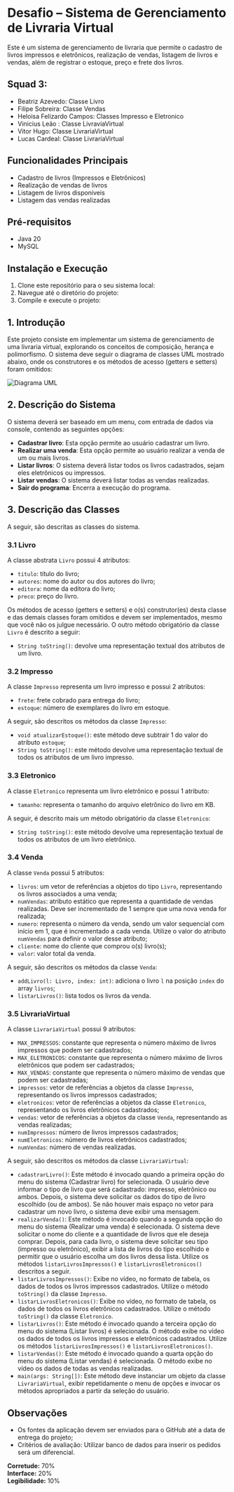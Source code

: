 # Desafio – Sistema de Gerenciamento de Livraria Virtual

Este é um sistema de gerenciamento de livraria que permite o cadastro de livros impressos e eletrônicos, realização de vendas, listagem de livros e vendas, além de registrar o estoque, preço e frete dos livros.

## Squad 3:
- Beatriz Azevedo: Classe Livro
- Filipe Sobreira: Classe Vendas
- Heloisa Felizardo Campos: Classes Impresso e Eletronico
- Vinicius Leão : Classe LivraviaVirtual
- Vitor Hugo: Classe LivrariaVirtual
- Lucas Cardeal: Classe LivrariaVirtual


## Funcionalidades Principais

- Cadastro de livros (Impressos e Eletrônicos)
- Realização de vendas de livros
- Listagem de livros disponíveis
- Listagem das vendas realizadas

## Pré-requisitos

- Java 20
- MySQL

## Instalação e Execução

1. Clone este repositório para o seu sistema local:
2. Navegue até o diretório do projeto:
3. Compile e execute o projeto:


## 1. Introdução
Este projeto consiste em implementar um sistema de gerenciamento de uma livraria virtual, explorando os conceitos de composição, herança e polimorfismo. O sistema deve seguir o diagrama de classes UML mostrado abaixo, onde os construtores e os métodos de acesso (getters e setters) foram omitidos:

![Diagrama UML](uml.jpg)

## 2. Descrição do Sistema
O sistema deverá ser baseado em um menu, com entrada de dados via console, contendo as seguintes opções:

- **Cadastrar livro**: Esta opção permite ao usuário cadastrar um livro.
- **Realizar uma venda**: Esta opção permite ao usuário realizar a venda de um ou mais livros.
- **Listar livros**: O sistema deverá listar todos os livros cadastrados, sejam eles eletrônicos ou impressos.
- **Listar vendas**: O sistema deverá listar todas as vendas realizadas.
- **Sair do programa**: Encerra a execução do programa.

## 3. Descrição das Classes
A seguir, são descritas as classes do sistema.

### 3.1 Livro
A classe abstrata `Livro` possui 4 atributos:

- `titulo`: título do livro;
- `autores`: nome do autor ou dos autores do livro;
- `editora`: nome da editora do livro;
- `preco`: preço do livro.

Os métodos de acesso (getters e setters) e o(s) construtor(es) desta classe e das demais classes foram omitidos e devem ser implementados, mesmo que você não os julgue necessário. O outro método obrigatório da classe `Livro` é descrito a seguir:

- `String toString()`: devolve uma representação textual dos atributos de um livro.

### 3.2 Impresso
A classe `Impresso` representa um livro impresso e possui 2 atributos:

- `frete`: frete cobrado para entrega do livro;
- `estoque`: número de exemplares do livro em estoque.

A seguir, são descritos os métodos da classe `Impresso`:

- `void atualizarEstoque()`: este método deve subtrair 1 do valor do atributo `estoque`;
- `String toString()`: este método devolve uma representação textual de todos os atributos de um livro impresso.

### 3.3 Eletronico
A classe `Eletronico` representa um livro eletrônico e possui 1 atributo:

- `tamanho`: representa o tamanho do arquivo eletrônico do livro em KB.

A seguir, é descrito mais um método obrigatório da classe `Eletronico`:

- `String toString()`: este método devolve uma representação textual de todos os atributos de um livro eletrônico.

### 3.4 Venda
A classe `Venda` possui 5 atributos:

- `livros`: um vetor de referências a objetos do tipo `Livro`, representando os livros associados a uma venda;
- `numVendas`: atributo estático que representa a quantidade de vendas realizadas. Deve ser incrementado de 1 sempre que uma nova venda for realizada;
- `numero`: representa o número da venda, sendo um valor sequencial com início em 1, que é incrementado a cada venda. Utilize o valor do atributo `numVendas` para definir o valor desse atributo;
- `cliente`: nome do cliente que comprou o(s) livro(s);
- `valor`: valor total da venda.

A seguir, são descritos os métodos da classe `Venda`:

- `addLivro(l: Livro, index: int)`: adiciona o livro `l` na posição `index` do array `livros`;
- `listarLivros()`: lista todos os livros da venda.

### 3.5 LivrariaVirtual
A classe `LivrariaVirtual` possui 9 atributos:

- `MAX_IMPRESSOS`: constante que representa o número máximo de livros impressos que podem ser cadastrados;
- `MAX_ELETRONICOS`: constante que representa o número máximo de livros eletrônicos que podem ser cadastrados;
- `MAX_VENDAS`: constante que representa o número máximo de vendas que podem ser cadastradas;
- `impressos`: vetor de referências a objetos da classe `Impresso`, representando os livros impressos cadastrados;
- `eletronicos`: vetor de referências a objetos da classe `Eletronico`, representando os livros eletrônicos cadastrados;
- `vendas`: vetor de referências a objetos da classe `Venda`, representando as vendas realizadas;
- `numImpressos`: número de livros impressos cadastrados;
- `numEletronicos`: número de livros eletrônicos cadastrados;
- `numVendas`: número de vendas realizadas.

A seguir, são descritos os métodos da classe `LivrariaVirtual`:

- `cadastrarLivro()`: Este método é invocado quando a primeira opção do menu do sistema (Cadastrar livro) for selecionada. O usuário deve informar o tipo de livro que será cadastrado: impresso, eletrônico ou ambos. Depois, o sistema deve solicitar os dados do tipo de livro escolhido (ou de ambos). Se não houver mais espaço no vetor para cadastrar um novo livro, o sistema deve exibir uma mensagem.
- `realizarVenda()`: Este método é invocado quando a segunda opção do menu do sistema (Realizar uma venda) é selecionada. O sistema deve solicitar o nome do cliente e a quantidade de livros que ele deseja comprar. Depois, para cada livro, o sistema deve solicitar seu tipo (impresso ou eletrônico), exibir a lista de livros do tipo escolhido e permitir que o usuário escolha um dos livros dessa lista. Utilize os métodos `listarLivrosImpressos()` e `listarLivrosEletronicos()` descritos a seguir.
- `listarLivrosImpressos()`: Exibe no vídeo, no formato de tabela, os dados de todos os livros impressos cadastrados. Utilize o método `toString()` da classe `Impresso`.
- `listarLivrosEletronicos()`: Exibe no vídeo, no formato de tabela, os dados de todos os livros eletrônicos cadastrados. Utilize o método `toString()` da classe `Eletronico`.
- `listarLivros()`: Este método é invocado quando a terceira opção do menu do sistema (Listar livros) é selecionada. O método exibe no vídeo os dados de todos os livros impressos e eletrônicos cadastrados. Utilize os métodos `listarLivrosImpressos()` e `listarLivrosEletronicos()`.
- `listarVendas()`: Este método é invocado quando a quarta opção do menu do sistema (Listar vendas) é selecionada. O método exibe no vídeo os dados de todas as vendas realizadas.
- `main(args: String[])`: Este método deve instanciar um objeto da classe `LivrariaVirtual`, exibir repetidamente o menu de opções e invocar os métodos apropriados a partir da seleção do usuário.

## Observações
- Os fontes da aplicação devem ser enviados para o GitHub até a data de entrega do projeto;
- Critérios de avaliação: Utilizar banco de dados para inserir os pedidos será um diferencial.

**Corretude:** 70%  
**Interface:** 20%  
**Legibilidade:** 10%
